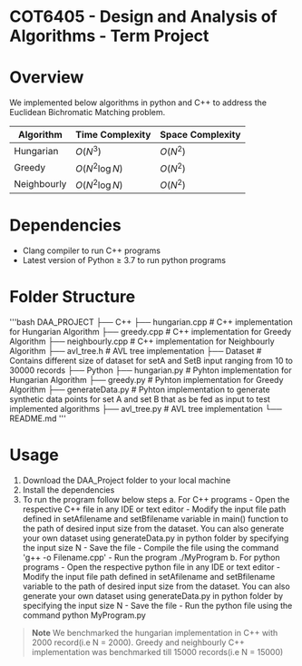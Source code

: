 # COT6405 - Design and Analysis of Algorithms - Term Project

# Overview
We implemented below algorithms in python and C++ to address the Euclidean Bichromatic Matching problem. 

| Algorithm | Time Complexity | Space Complexity |
| --- | --- | --- |
| Hungarian | $O(N^3)$ | $O(N^2)$ |
| Greedy | $O(N^2 \log N)$ | $O(N^2)$ |
| Neighbourly | $O(N^2 \log N)$| $O(N^2)$ |

# Dependencies

- Clang compiler to run C++ programs
- Latest version of Python &ge; 3.7 to run python programs

# Folder Structure
'''bash
 DAA_PROJECT
    ├── C++
        ├── hungarian.cpp          # C++ implementation for Hungarian Algorithm
        ├── greedy.cpp             # C++ implementation for Greedy Algorithm
        ├── neighbourly.cpp        # C++ implementation for Neighbourly Algorithm
        ├── avl_tree.h             # AVL tree implementation
    ├── Dataset                    # Contains different size of dataset for setA and SetB input ranging from 10 to 30000 records
    ├── Python
        ├── hungarian.py           # Pyhton implementation for Hungarian Algorithm
        ├── greedy.py              # Pyhton implementation for Greedy Algorithm
        ├── generateData.py        # Pyhton implementation to generate synthetic data points for set A and set B that as be fed as input to test implemented algorithms
        ├── avl_tree.py             # AVL tree implementation
    └── README.md
'''
# Usage

1. Download the DAA_Project folder to your local machine
2. Install the dependencies
3. To run the program follow below steps
    a. For C++ programs
        - Open the respective C++ file in any IDE or text editor
        - Modify the input file path defined in setAfilename and setBfilename variable in main() function to the path of desired input size from the dataset. You can also generate your own dataset using generateData.py in python folder by specifying the input size N
        - Save the file
        - Compile the file using the command 'g++ -o <MyProgram> Filename.cpp'
        - Run the program ./MyProgram
    b. For python programs
        - Open the respective python file in any IDE or text editor
        - Modify the input file path defined in setAfilename and setBfilename variable to the path of desired input size from the dataset. You can also generate your own dataset using generateData.py in python folder by specifying the input size N
        - Save the file
        - Run the python file using the command python MyProgram.py   

>**Note** 
> We benchmarked the hungarian implementation in C++ with 2000 record(i.e N = 2000). Greedy and neighbourly C++ implementation was benchmarked till 15000 records(i.e N = 15000) 